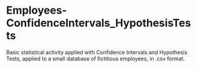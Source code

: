 # Employees-ConfidenceIntervals_HypothesisTests
Basic statistical activity applied with Confidence Intervals and Hypothesis Tests, applied to a small database of fictitious employees, in .csv format.
